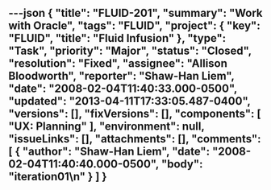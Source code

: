 ---json
{
  "title": "FLUID-201",
  "summary": "Work with Oracle",
  "tags": "FLUID",
  "project": {
    "key": "FLUID",
    "title": "Fluid Infusion"
  },
  "type": "Task",
  "priority": "Major",
  "status": "Closed",
  "resolution": "Fixed",
  "assignee": "Allison Bloodworth",
  "reporter": "Shaw-Han Liem",
  "date": "2008-02-04T11:40:33.000-0500",
  "updated": "2013-04-11T17:33:05.487-0400",
  "versions": [],
  "fixVersions": [],
  "components": [
    "UX:  Planning"
  ],
  "environment": null,
  "issueLinks": [],
  "attachments": [],
  "comments": [
    {
      "author": "Shaw-Han Liem",
      "date": "2008-02-04T11:40:40.000-0500",
      "body": "iteration01\n"
    }
  ]
}
---

        